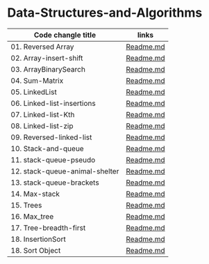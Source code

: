 # Data-Structures-and-Algorithms
|Code changle title          | links                             | 
| -----------                | ---                               | 
| 01. Reversed Array          |  [Readme.md](./cc1/cc1-readme.md) |
|02. Array-insert-shift       |  [Readme.md](./cc2/cc2-readme.md) |
| 03. ArrayBinarySearch       |  [Readme.md](./cc3/cc3-readme.md) |
| 04. Sum-Matrix              |  [Readme.md](./cc4/cc4_readme.md) |
| 05. LinkedList              |  [Readme.md](./linkedlist/cc5_readme.md) |
| 06. Linked-list-insertions  |  [Readme.md](./LLInsertion/linked-list-insertions.md) |
| 07. Linked-list-Kth  |  [Readme.md](./LLkth/linked_list_kth.md) |
| 08. Linked-list-zip  |  [Readme.md](./LLzip/linked_list_zip.md) |
| 09. Reversed-linked-list  |  [Readme.md](./reversedLL/reversedLL.md) |
| 10. Stack-and-queue  |  [Readme.md](./stack_and_queue/stack-and-queue.md) |
| 11. stack-queue-pseudo  |  [Readme.md](./s_q_pseudo/s_q_pseudo.md) |
| 12. stack-queue-animal-shelter |  [Readme.md](./animal_shelter/s_q_animal-shelter.md) |
| 13. stack-queue-brackets|  [Readme.md](./stack_queue_brackets/stack_queue_brackets.md) |
| 14. Max-stack|  [Readme.md](./Max-stack/max_stack.md) |
| 15. Trees |  [Readme.md](./trees/trees.md) |
| 16. Max_tree |  [Readme.md](./tree_max/tree_max.md) |
| 17. Tree-breadth-first|  [Readme.md](./TBF/breath_first.md) |
| 18. InsertionSort|  [Readme.md](./sorting/insertion/README.md) |
| 18. Sort Object|  [Readme.md](./sorting/sort_objects/sort_obj.md) |

